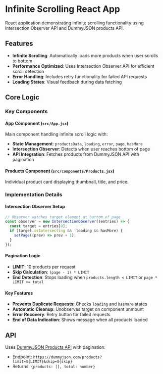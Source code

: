 # Infinite Scrolling React App

React application demonstrating infinite scrolling functionality using Intersection Observer API and DummyJSON products API.

## Features

- **Infinite Scrolling**: Automatically loads more products when user scrolls to bottom
- **Performance Optimized**: Uses Intersection Observer API for efficient scroll detection
- **Error Handling**: Includes retry functionality for failed API requests
- **Loading States**: Visual feedback during data fetching

## Core Logic

### Key Components

#### App Component (`src/App.jsx`)
Main component handling infinite scroll logic with:
- **State Management**: `productsData`, `loading`, `error`, `page`, `hasMore`
- **Intersection Observer**: Detects when user reaches bottom of page
- **API Integration**: Fetches products from DummyJSON API with pagination

#### Products Component (`src/components/Products.jsx`)
Individual product card displaying thumbnail, title, and price.

### Implementation Details

#### Intersection Observer Setup
```javascript
// Observer watches target element at bottom of page
const observer = new IntersectionObserver((entries) => {
  const target = entries[0];
  if (target.isIntersecting && !loading && hasMore) {
    setPage((prev) => prev + 1);
  }
});
```

#### Pagination Logic
- **LIMIT**: 10 products per request
- **Skip Calculation**: `(page - 1) * LIMIT`
- **End Detection**: Stops loading when `products.length < LIMIT` or `page * LIMIT >= total`

#### Key Features
- **Prevents Duplicate Requests**: Checks `loading` and `hasMore` states
- **Automatic Cleanup**: Unobserves target on component unmount
- **Error Recovery**: Retry button for failed requests
- **End of Data Indication**: Shows message when all products loaded

## API

Uses [DummyJSON Products API](https://dummyjson.com/products) with pagination:
- Endpoint: `https://dummyjson.com/products?limit=${LIMIT}&skip=${skip}`
- Returns: `{products: [], total: number}`

